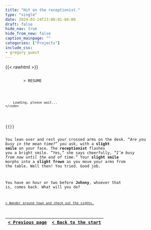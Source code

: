 ```yaml
---
title: "Hit on the receptionist."
type: "single"
date: 2024-03-24T23:00:01-04:00
draft: false
hide_nav: true
hide_from_new: false
caption_mainpage: ""
categories: ["Projects"]
include_css:
- gregory_quest
---
```


{{< rawhtml >}}
<p>
    <code>
        > RESUME
        <br />

        Loading, please wait...
    </code>
</p>
{{</ rawhtml >}}


You lean over and rest your crossed arms on the desk. “*Are you busy in the mean time?*” you ask, with a **slight smile** on your face. The **receptionist** flashes you a bright smile. “*Yes,*” she says cheerfully, “*I’m busy from now until the end of time.*” Your **slight smile** morphs into a **slight frown** as you move your arms from the table. Well then! You tried. Good job.

You have an hour or two before **Johnny**, whoever that is, comes back. What will you do?

[``> Wander around town and check out the sights.``](../77)

|[``< Previous page``](../76a)|[``< Back to the start``](../)|
|---|---|